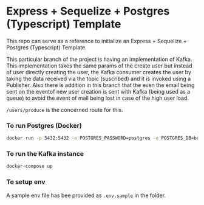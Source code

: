 # Express + Sequelize + Postgres (Typescript) Template

This repo can serve as a reference to initialize an Express + Sequelize + Postgres (Typescript) Template.

This particular branch of the project is having an implementation of Kafka. This implementation takes the same params of the create user but instead of user directly creating the user, the Kafka consumer creates the user by taking the data received via the topic (suscribed) and it is invoked using a Publisher. Also there is addition in this branch that the even the email being sent on the eventof new user creation is sent with Kafka (being used as a queue) to avoid the event of mail being lost in case of the high user load.

```/users/produce``` is the concerned route for this.

### To run Postgres (Docker)
```sh
docker run -p 5432:5432 -e POSTGRES_PASSWORD=postgres -e POSTGRES_DB=boilerplate --name=postgres -it -d --rm  postgres
```

### To run the Kafka instance 
```sh
docker-compose up
```

### To setup env

A sample env file has bee provided as ```.env.sample``` in the folder.

